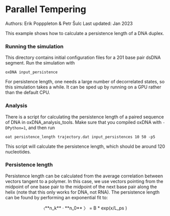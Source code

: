 # Parallel Tempering

Authors: Erik Popppleton & Petr Šulc
Last updated: Jan 2023

This example shows how to calculate a persistence length of a DNA duplex.

### Running the simulation
This directory contains initial configuration files for a 201 base pair dsDNA segment.  Run the simulation with
```
oxDNA input_persistence
```

For persistence length, one needs a large number of decorrelated states, so this simulation takes a while.  It can be sped up by running on a GPU rather than the default CPU.

### Analysis
There is a script for calculating the persistence length of a paired sequence of DNA in oxDNA_analysis_tools.  Make sure that you compiled oxDNA with `-DPython=1`, and then run
```
oat persistence_length trajectory.dat input_persistences 10 50 -p5
```

This script will calculate the persistence length, which should be around 120 nucleotides.

### Persistence length
Persistence length can be calculated from the average correlation between vectors tangent to a polymer.  In this case, we use vectors pointing from the midpoint of one base pair to the midpoint of the next base pair along the helix (note that this only works for DNA, not RNA). The persistence length can be found by performing an exponential fit to:
<p align=center>
&#9001;**n_k** &middot; **n_0** &#12297; = B * exp(x/L_ps )
</p> 
